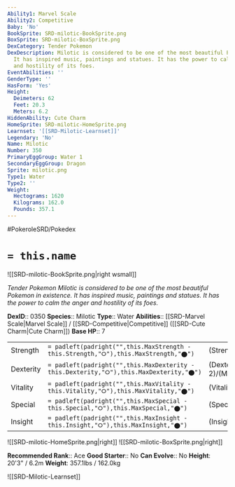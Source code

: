 ```yaml
---
Ability1: Marvel Scale
Ability2: Competitive
Baby: 'No'
BookSprite: SRD-milotic-BookSprite.png
BoxSprite: SRD-milotic-BoxSprite.png
DexCategory: Tender Pokemon
DexDescription: Milotic is considered to be one of the most beautiful Pokemon in existence.
  It has inspired music, paintings and statues. It has the power to calm the anger
  and hostility of its foes.
EventAbilities: ''
GenderType: ''
HasForm: 'Yes'
Height:
  Deimeters: 62
  Feet: 20.3
  Meters: 6.2
HiddenAbility: Cute Charm
HomeSprite: SRD-milotic-HomeSprite.png
Learnset: '[[SRD-Milotic-Learnset]]'
Legendary: 'No'
Name: Milotic
Number: 350
PrimaryEggGroup: Water 1
SecondaryEggGroup: Dragon
Sprite: milotic.png
Type1: Water
Type2: ''
Weight:
  Hectograms: 1620
  Kilograms: 162.0
  Pounds: 357.1
---
```


#PokeroleSRD/Pokedex

# `= this.name`

![[SRD-milotic-BookSprite.png|right wsmall]]

*Tender Pokemon*
*Milotic is considered to be one of the most beautiful Pokemon in existence. It has inspired music, paintings and statues. It has the power to calm the anger and hostility of its foes.*

**DexID**:: 0350
**Species**:: Milotic
**Type**:: Water
**Abilities**:: [[SRD-Marvel Scale|Marvel Scale]] / [[SRD-Competitive|Competitive]] ([[SRD-Cute Charm|Cute Charm]])
**Base HP**:: 7

|           |                                                                                        |                                          |
| --------- | -------------------------------------------------------------------------------------- | ---------------------------------------- |
| Strength  | `= padleft(padright("",this.MaxStrength - this.Strength,"⭘"),this.MaxStrength,"⬤")`    | (Strength::2)/(MaxStrength::4)   |
| Dexterity | `= padleft(padright("",this.MaxDexterity - this.Dexterity,"⭘"),this.MaxDexterity,"⬤")` | (Dexterity:: 2)/(MaxDexterity::5) |
| Vitality  | `= padleft(padright("",this.MaxVitality - this.Vitality,"⭘"),this.MaxVitality,"⬤")`    | (Vitality::2)/(MaxVitality::5)   |
| Special   | `= padleft(padright("",this.MaxSpecial - this.Special,"⭘"),this.MaxSpecial,"⬤")`       | (Special::3)/(MaxSpecial::6)     |
| Insight   | `= padleft(padright("",this.MaxInsight - this.Insight,"⭘"),this.MaxInsight,"⬤")`       | (Insight::3)/(MaxInsight::6)     |

![[SRD-milotic-HomeSprite.png|right]]
![[SRD-milotic-BoxSprite.png|right]]

**Recommended Rank**:: Ace
**Good Starter**:: No
**Can Evolve**:: No
**Height**: 20'3" / 6.2m
**Weight**: 357.1lbs / 162.0kg

![[SRD-Milotic-Learnset]]